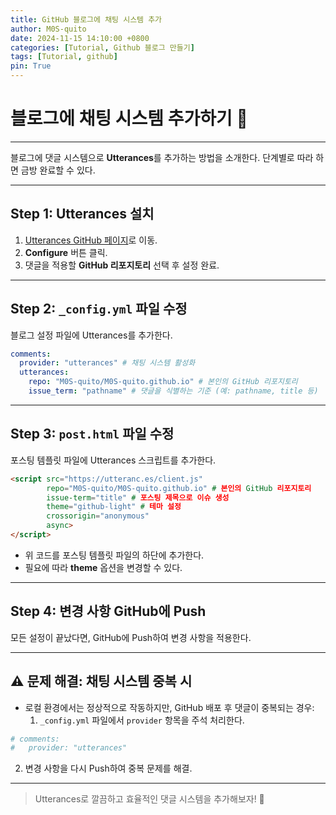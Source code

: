 ```yaml
---
title: GitHub 블로그에 채팅 시스템 추가
author: M0S-quito
date: 2024-11-15 14:10:00 +0800
categories: [Tutorial, Github 블로그 만들기]
tags: [Tutorial, github]
pin: True
---
```

# 블로그에 채팅 시스템 추가하기 💬

---

블로그에 댓글 시스템으로 **Utterances**를 추가하는 방법을 소개한다. 단계별로 따라 하면 금방 완료할 수 있다.

---

## Step 1: Utterances 설치
1. [Utterances GitHub 페이지](https://github.com/apps/utterances)로 이동.
2. **Configure** 버튼 클릭.
3. 댓글을 적용할 **GitHub 리포지토리** 선택 후 설정 완료.

---

## Step 2: `_config.yml` 파일 수정
블로그 설정 파일에 Utterances를 추가한다.

```yaml
comments:
  provider: "utterances" # 채팅 시스템 활성화
  utterances:
    repo: "M0S-quito/M0S-quito.github.io" # 본인의 GitHub 리포지토리
    issue_term: "pathname" # 댓글을 식별하는 기준 (예: pathname, title 등)
```

---

## Step 3: `post.html` 파일 수정
포스팅 템플릿 파일에 Utterances 스크립트를 추가한다.

```html
<script src="https://utteranc.es/client.js"
        repo="M0S-quito/M0S-quito.github.io" # 본인의 GitHub 리포지토리
        issue-term="title" # 포스팅 제목으로 이슈 생성
        theme="github-light" # 테마 설정
        crossorigin="anonymous"
        async>
</script>
```

- 위 코드를 포스팅 템플릿 파일의 하단에 추가한다.
- 필요에 따라 **theme** 옵션을 변경할 수 있다.

---

## Step 4: 변경 사항 GitHub에 Push
모든 설정이 끝났다면, GitHub에 Push하여 변경 사항을 적용한다. 

---

## ⚠️ 문제 해결: 채팅 시스템 중복 시
- 로컬 환경에서는 정상적으로 작동하지만, GitHub 배포 후 댓글이 중복되는 경우:
  1. `_config.yml` 파일에서 `provider` 항목을 주석 처리한다.

```yaml
# comments:
#   provider: "utterances"
```

2. 변경 사항을 다시 Push하여 중복 문제를 해결.

---

> Utterances로 깔끔하고 효율적인 댓글 시스템을 추가해보자! 🚀